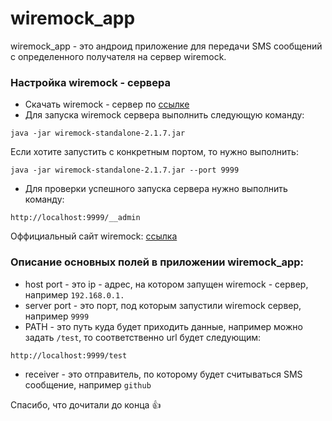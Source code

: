 # wiremock_app
wiremock_app - это андроид приложение для передачи SMS сообщений с определенного получателя  на сервер wiremock.

### Настройка wiremock - сервера
* Скачать wiremock - сервер по [ссылке](http://repo1.maven.org/maven2/com/github/tomakehurst/wiremock-standalone/2.1.7/wiremock-standalone-2.1.7.jar)
* Для запуска wiremock сервера выполнить следующую команду:
```
java -jar wiremock-standalone-2.1.7.jar
```
Если хотите запустить с конкретным портом, то нужно выполнить:
```
java -jar wiremock-standalone-2.1.7.jar --port 9999
```
* Для проверки успешного запуска сервера нужно выполнить команду: 
```
http://localhost:9999/__admin
```
Оффициальный сайт wiremock: [ссылка](http://wiremock.org/docs/) 

### Описание основных полей в приложении wiremock_app:

* host port - это ip - адрес, на котором запущен wiremock - сервер, например  ```192.168.0.1.```
* server port - это порт, под которым запустили wiremock сервер, например ```9999```
* PATH - это путь куда будет приходить данные, например можно задать ```/test```, то соответственно  url будет следующим:
```
http://localhost:9999/test
```
* receiver - это отправитель, по которому будет считываться  SMS сообщение, например ```github```

Спасибо, что дочитали до конца :+1:

